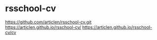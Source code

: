 # rsschool-cv
https://github.com/articlen/rsschool-cv.git
https://articlen.github.io/rsschool-cv/
https://articlen.github.io/rsschool-cv/cv